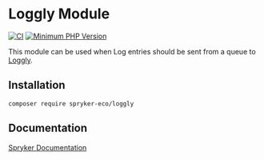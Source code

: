 # Loggly Module
[![CI](https://github.com/spryker-eco/loggly/actions/workflows/ci.yml/badge.svg)](https://github.com/spryker-eco/loggly/actions/workflows/ci.yml)
[![Minimum PHP Version](https://img.shields.io/badge/php-%3E%3D%207.3-8892BF.svg)](https://php.net/)

This module can be used when Log entries should be sent from a queue to [Loggly](https://www.loggly.com/).

## Installation

```
composer require spryker-eco/loggly
```

## Documentation

[Spryker Documentation](https://academy.spryker.com/developing_with_spryker/module_guide/modules.html)

